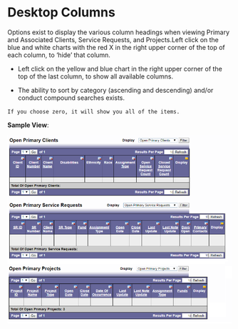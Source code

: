 # Desktop Columns

Options exist to display the various column headings when viewing Primary and 
Associated Clients, Service Requests, and Projects.Left click on the blue and white 
charts with the red X in the right upper corner of the top of each column, to ‘hide’ that 
column. 

* Left click on the yellow and blue chart in the right upper corner of the top of the last column, to show all available columns. 

* The ability to sort by category (ascending and descending) and/or conduct compound searches exists.

```admonish tip
If you choose zero, it will show you all of the items.
```

**Sample View**:

![Desktop columns](images/desktop-columns.png)
